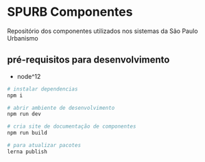 # SPURB Componentes
Repositório dos componentes utilizados nos sistemas da São Paulo Urbanismo

## pré-requisitos para desenvolvimento
 - node^12

```sh
# instalar dependencias
npm i

# abrir ambiente de desenvolvimento
npm run dev

# cria site de documentação de componentes
npm run build

# para atualizar pacotes
lerna publish
```
